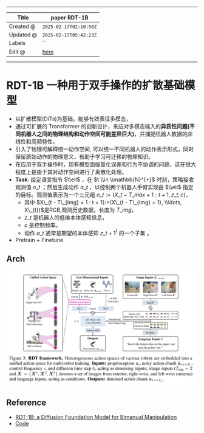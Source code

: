 -----

| Title     | paper RDT-1B                                          |
| --------- | ----------------------------------------------------- |
| Created @ | `2025-02-17T02:10:50Z`                                |
| Updated @ | `2025-02-17T05:42:23Z`                                |
| Labels    | \`\`                                                  |
| Edit @    | [here](https://github.com/junxnone/aiwiki/issues/507) |

-----

# RDT-1B 一种用于双手操作的扩散基础模型

  - 以扩散模型(DiTs)为基础，能够有效表征多模态，
  - 通过可扩展的 Transformer
    的创新设计，来应对多模态输入的**异质性问题(不同机器人之间的物理结构和动作空间可能差异巨大)**，并捕捉机器人数据的非线性和高频特性。
  - 引入了物理可解释统一动作空间, 可以统一不同机器人的动作表示形式，同时保留原始动作的物理意义，有助于学习可迁移的物理知识。
  - 在应用于双手操作时，现有模型面临量化误差和行为不协调的问题，这在很大程度上是由于其对动作空间进行了离散化处理。
  - **Task**: 给定语言指令 $\\ell$ ，在 $t \\in \\mathbb{N}^{+}$ 时刻，策略接收观测值
    $o\_{t}$ ；然后生成动作 $a\_{t}$ ，以控制两个机器人手臂实现由 $\\ell$ 指定的目标。观测值表示为一个三元组
    $o\_{t}:=(X\_{t - T\_{max} + 1 : t + 1}, z\_{t}, c)$，
      - 其中 $X\_{t - T\_{img} + 1 : t + 1}:=(X\_{t - T\_{img} + 1},
        \\ldots, X\_{t})$是RGB,观测历史数据，长度为 $T\_{img}$，
      - $z\_t$ 是机器人的低维本体感知信息，
      - $c$ 是控制频率。
      - 动作 $a\_t$ 通常是期望的本体感知 $z\_{t + 1}^1$ 的一个子集 。
  - Pretrain + Finetune

## Arch

![Image](media/e6d59ae6716bc1c3ab9bffb068824402ce876bd8.png)

## Reference

  - [RDT-1B: a Diffusion Foundation Model for Bimanual
    Manipulation](https://arxiv.org/pdf/2410.07864)
  - [Code](https://github.com/thu-ml/RoboticsDiffusionTransformer)
